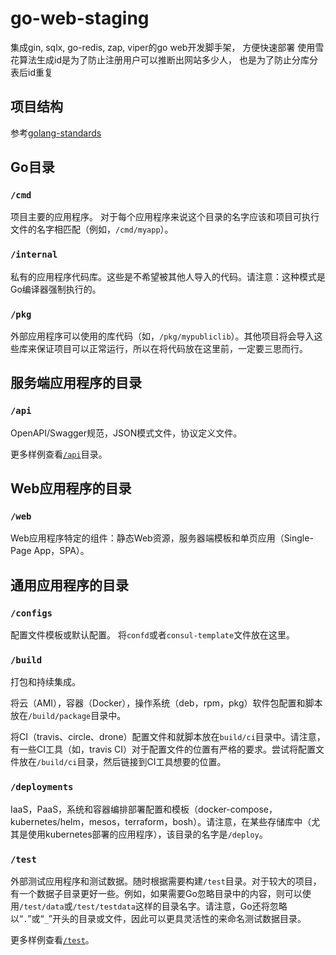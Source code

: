 # go-web-staging
集成gin, sqlx, go-redis, zap, viper的go web开发脚手架， 方便快速部署
使用雪花算法生成id是为了防止注册用户可以推断出网站多少人， 也是为了防止分库分表后id重复

## 项目结构
参考[golang-standards](https://github.com/golang-standards/project-layout/blob/master/README_zh-CN.md)

## Go目录

### `/cmd`
项目主要的应用程序。
对于每个应用程序来说这个目录的名字应该和项目可执行文件的名字相匹配（例如，`/cmd/myapp`）。

### `/internal`
私有的应用程序代码库。这些是不希望被其他人导入的代码。请注意：这种模式是Go编译器强制执行的。

### `/pkg`
外部应用程序可以使用的库代码（如，`/pkg/mypubliclib`）。其他项目将会导入这些库来保证项目可以正常运行，所以在将代码放在这里前，一定要三思而行。

## 服务端应用程序的目录

### `/api`

OpenAPI/Swagger规范，JSON模式文件，协议定义文件。

更多样例查看[`/api`](https://github.com/golang-standards/project-layout/blob/master/api/README.md)目录。

## Web应用程序的目录

### `/web`

Web应用程序特定的组件：静态Web资源，服务器端模板和单页应用（Single-Page App，SPA）。

## 通用应用程序的目录

### `/configs`
配置文件模板或默认配置。
将`confd`或者`consul-template`文件放在这里。

### `/build`
打包和持续集成。

将云（AMI），容器（Docker），操作系统（deb，rpm，pkg）软件包配置和脚本放在`/build/package`目录中。

将CI（travis、circle、drone）配置文件和就脚本放在`build/ci`目录中。请注意，有一些CI工具（如，travis CI）对于配置文件的位置有严格的要求。尝试将配置文件放在`/build/ci`目录，然后链接到CI工具想要的位置。

### `/deployments`

IaaS，PaaS，系统和容器编排部署配置和模板（docker-compose，kubernetes/helm，mesos，terraform，bosh）。请注意，在某些存储库中（尤其是使用kubernetes部署的应用程序），该目录的名字是`/deploy`。

### `/test`

外部测试应用程序和测试数据。随时根据需要构建`/test`目录。对于较大的项目，有一个数据子目录更好一些。例如，如果需要Go忽略目录中的内容，则可以使用`/test/data`或`/test/testdata`这样的目录名字。请注意，Go还将忽略以“`.`”或“`_`”开头的目录或文件，因此可以更具灵活性的来命名测试数据目录。

更多样例查看[`/test`](https://github.com/golang-standards/project-layout/blob/master/test/README.md)。